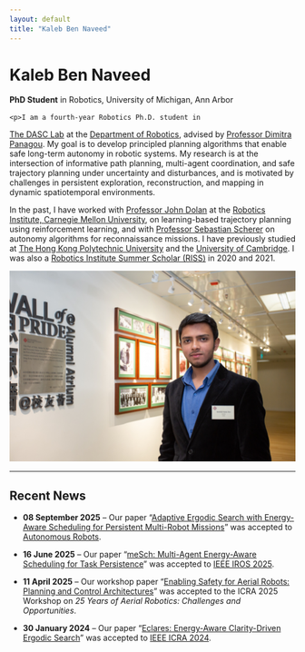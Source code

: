 ```yaml
---
layout: default
title: "Kaleb Ben Naveed"
---
```


<div class="about-container">
  <div class="bio-text">
    <h1><strong>Kaleb</strong> <span class="normal-weight">Ben Naveed</span></h1>
    <p><strong>PhD Student</strong> in Robotics, University of Michigan, Ann Arbor</p>

    <p>I am a fourth-year Robotics Ph.D. student in
  <a href="https://dasc-lab.github.io/" target="_blank">The DASC Lab</a>
  at the
  <a href="https://robotics.umich.edu/" target="_blank">Department of Robotics</a>,
  advised by
  <a href="https://websites.umich.edu/~dpanagou/" target="_blank">Professor Dimitra Panagou</a>. My goal is to develop principled planning algorithms that enable safe long-term autonomy in robotic systems. My research is at the intersection of informative path planning, multi-agent coordination, and safe trajectory planning under uncertainty and disturbances, and is motivated by challenges in persistent exploration, reconstruction, and mapping in dynamic spatiotemporal environments. </p>

<p>
  In the past, I have worked with 
  <a href="https://www.ri.cmu.edu/ri-faculty/john-m-dolan/" target="_blank">Professor John Dolan</a>
  at the 
  <a href="https://www.ri.cmu.edu/" target="_blank">Robotics Institute, Carnegie Mellon University</a>,
  on learning-based trajectory planning using reinforcement learning, and with 
  <a href="https://www.ri.cmu.edu/ri-faculty/sebastian-scherer/" target="_blank">Professor Sebastian Scherer</a>
  on autonomy algorithms for reconnaissance missions. I have previously studied at 
  <a href="https://www.polyu.edu.hk/en/" target="_blank">The Hong Kong Polytechnic University</a>
   and the 
  <a href="https://www.pem.cam.ac.uk/" target="_blank">University of Cambridge</a>. I was also a 
  <a href="https://riss.ri.cmu.edu/" target="_blank">Robotics Institute Summer Scholar (RISS)</a> in 2020 and 2021.
</p>
  </div>

  <div class="bio-photo">
    <img src="/assets/profile2.jpg" alt="Kaleb Ben Naveed">
    <!-- <p class="caption">Kaleb, 2025</p> -->
  </div>
</div>

---

## Recent News

- **08 September 2025** – Our paper “[Adaptive Ergodic Search with Energy-Aware Scheduling for Persistent Multi-Robot Missions](https://arxiv.org/abs/2505.11663)” was accepted to [Autonomous Robots](https://link.springer.com/journal/10514).

- **16 June 2025** – Our paper “[meSch: Multi-Agent Energy-Aware Scheduling for Task Persistence](https://arxiv.org/abs/2406.04560)” was accepted to [IEEE IROS 2025](https://www.iros25.org/).

- **11 April 2025** – Our workshop paper “[Enabling Safety for Aerial Robots: Planning and Control Architectures](https://arxiv.org/abs/2504.08601)” was accepted to the ICRA 2025 Workshop on *25 Years of Aerial Robotics: Challenges and Opportunities*.

- **30 January 2024** – Our paper “[Eclares: Energy-Aware Clarity-Driven Ergodic Search](https://ieeexplore.ieee.org/abstract/document/10611286)” was accepted to [IEEE ICRA 2024](https://2024.ieee-icra.org/).


